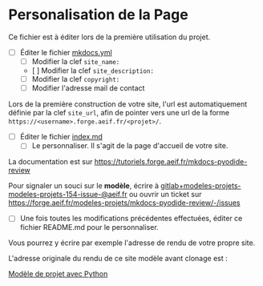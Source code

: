 # Personalisation de la Page

Ce fichier est à éditer lors de la première utilisation du projet.

- [ ] Éditer le fichier [mkdocs.yml](mkdocs.yml)
    - [ ] Modifier la clef `site_name:`
    - [ ] Modifier la clef `site_description:`
    - [ ] Modifier la clef `copyright:`
    - [ ] Modifier l'adresse mail de contact

Lors de la première construction de votre site, l'url est automatiquement définie par la clef `site_url`, afin de pointer vers une url de la forme `https://<username>.forge.aeif.fr/<projet>/`.

- [ ] Éditer le fichier [index.md](docs/index.md)
    - [ ] Le personnaliser. Il s'agit de la page d'accueil de votre site.

La documentation est sur https://tutoriels.forge.aeif.fr/mkdocs-pyodide-review

Pour signaler un souci sur le **modèle**, écrire à [gitlab+modeles-projets-modeles-projets-154-issue-@aeif.fr](mailto:gitlab+modeles-projets-modeles-projets-154-issue-@aeif.fr) ou ouvrir un ticket sur https://forge.aeif.fr/modeles-projets/mkdocs-pyodide-review/-/issues

- [ ] Une fois toutes les modifications précédentes effectuées, éditer ce fichier README.md pour le personnaliser.

Vous pourrez y écrire par exemple l'adresse de rendu de votre propre site.

L'adresse originale du rendu de ce site modèle avant clonage est : 

[Modèle de projet avec Python](https://modeles-projets.forge.aeif.fr/mkdocs-pyodide-review/)



